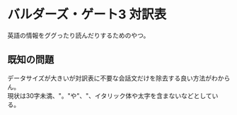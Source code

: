 # バルダーズ・ゲート3 対訳表
英語の情報をググったり読んだりするためのやつ。

## 既知の問題
データサイズが大きいが対訳表に不要な会話文だけを除去する良い方法がわからん。  
現状は30字未満、"。"や"、"、イタリック体や太字を含まないなどとしている。
